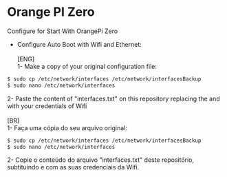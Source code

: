 # Orange PI Zero
Configure for Start With OrangePi Zero

* Configure Auto Boot with Wifi and Ethernet:<br /><br />
[ENG]<br />
1-  Make a copy of your original configuration file:
 ```sh
$ sudo cp /etc/network/interfaces /etc/network/interfacesBackup
$ sudo nano /etc/network/interfaces
 ```
 2- Paste the content of "interfaces.txt" on this repository replacing the <SSID> and <PASS> with your credentials of Wifi
 <br /><br />
 [BR]<br />
 1- Faça uma cópia do seu arquivo original:
  ```sh
$ sudo cp /etc/network/interfaces /etc/network/interfacesBackup
$ sudo nano /etc/network/interfaces
 ```
 2- Copie o conteúdo do arquivo "interfaces.txt" deste repositório, subtituindo <SSID> e <PASS> com as suas credenciais da Wifi.
